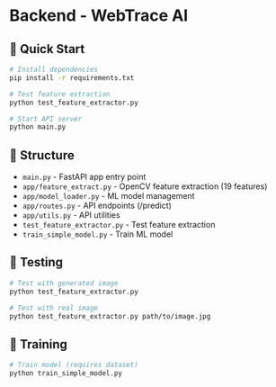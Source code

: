 # Backend - WebTrace AI

## 🚀 Quick Start

```bash
# Install dependencies
pip install -r requirements.txt

# Test feature extraction
python test_feature_extractor.py

# Start API server
python main.py
```

## 📁 Structure

- `main.py` - FastAPI app entry point
- `app/feature_extract.py` - OpenCV feature extraction (19 features)
- `app/model_loader.py` - ML model management
- `app/routes.py` - API endpoints (/predict)
- `app/utils.py` - API utilities
- `test_feature_extractor.py` - Test feature extraction
- `train_simple_model.py` - Train ML model

## 🧪 Testing

```bash
# Test with generated image
python test_feature_extractor.py

# Test with real image
python test_feature_extractor.py path/to/image.jpg
```

## 🤖 Training

```bash
# Train model (requires dataset)
python train_simple_model.py
``` 